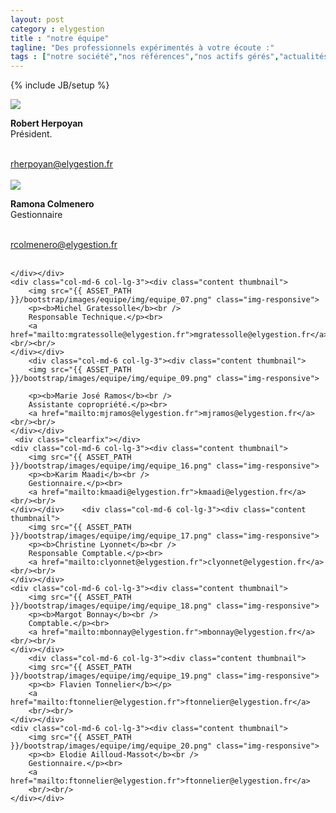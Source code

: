 ```yaml
---
layout: post
category : elygestion
title : "notre équipe"
tagline: "Des professionnels expérimentés à votre écoute :"
tags : ["notre société","nos références","nos actifs gérés","actualités"]
---
```

{% include JB/setup %}

<div class="row">
    <div class="col-md-6 col-lg-3"><div class="content thumbnail">
        <img src="{{ ASSET_PATH }}/bootstrap/images/equipe/img/equipe_03.png.jpg" class="img-responsive">
        <p><b>Robert Herpoyan</b><br />
        Président.</p><br>
        <a href="mailto:rherpoyan@elygestion.fr">rherpoyan@elygestion.fr</a><br/><br/>
    </div></div>
    <div class="col-md-6 col-lg-3"><div class="content thumbnail">
        <img src="{{ ASSET_PATH }}/bootstrap/images/equipe/img/equipe_05.png" class="img-responsive">
                <p><b>Ramona Colmenero</b><br />
        Gestionnaire</p><br>
        <a href="mailto:rcolmenero@elygestion.fr">rcolmenero@elygestion.fr</a><br/><br/>

    </div></div>
    <div class="col-md-6 col-lg-3"><div class="content thumbnail">
        <img src="{{ ASSET_PATH }}/bootstrap/images/equipe/img/equipe_07.png" class="img-responsive">
        <p><b>Michel Gratessolle</b><br />
        Responsable Technique.</p><br>
        <a href="mailto:mgratessolle@elygestion.fr">mgratessolle@elygestion.fr</a><br/><br/>
    </div></div>
        <div class="col-md-6 col-lg-3"><div class="content thumbnail">
        <img src="{{ ASSET_PATH }}/bootstrap/images/equipe/img/equipe_09.png" class="img-responsive">

        <p><b>Marie José Ramos</b><br />
        Assistante copropriété.</p><br>
        <a href="mailto:mjramos@elygestion.fr">mjramos@elygestion.fr</a><br/><br/>
    </div></div>
     <div class="clearfix"></div>
    <div class="col-md-6 col-lg-3"><div class="content thumbnail">
        <img src="{{ ASSET_PATH }}/bootstrap/images/equipe/img/equipe_16.png" class="img-responsive">
        <p><b>Karim Maadi</b><br />
        Gestionnaire.</p><br>
        <a href="mailto:kmaadi@elygestion.fr">kmaadi@elygestion.fr</a><br/><br/>
    </div></div>    <div class="col-md-6 col-lg-3"><div class="content thumbnail">
        <img src="{{ ASSET_PATH }}/bootstrap/images/equipe/img/equipe_17.png" class="img-responsive">
        <p><b>Christine Lyonnet</b><br />
        Responsable Comptable.</p><br>
        <a href="mailto:clyonnet@elygestion.fr">clyonnet@elygestion.fr</a><br/><br/>
    </div></div>
    <div class="col-md-6 col-lg-3"><div class="content thumbnail">
        <img src="{{ ASSET_PATH }}/bootstrap/images/equipe/img/equipe_18.png" class="img-responsive">
        <p><b>Margot Bonnay</b><br />
        Comptable.</p><br>
        <a href="mailto:mbonnay@elygestion.fr">mbonnay@elygestion.fr</a><br/><br/>
    </div></div>
        <div class="col-md-6 col-lg-3"><div class="content thumbnail">
        <img src="{{ ASSET_PATH }}/bootstrap/images/equipe/img/equipe_19.png" class="img-responsive">
        <p><b> Flavien Tonnelier</b></p>
        <a href="mailto:ftonnelier@elygestion.fr">ftonnelier@elygestion.fr</a>
        <br/><br/>
    </div></div>
    <div class="col-md-6 col-lg-3"><div class="content thumbnail">
        <img src="{{ ASSET_PATH }}/bootstrap/images/equipe/img/equipe_20.png" class="img-responsive">
        <p><b> Elodie Ailloud-Massot</b><br />
        Gestionnaire.</p><br>
        <a href="mailto:ftonnelier@elygestion.fr">ftonnelier@elygestion.fr</a>
        <br/><br/>
    </div></div>
</div>
